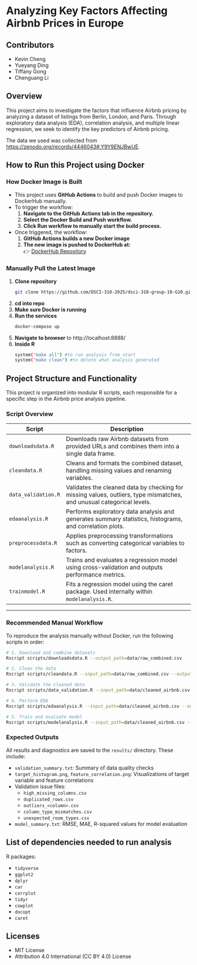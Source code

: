 # Analyzing Key Factors Affecting Airbnb Prices in Europe

## Contributors

- Kevin Cheng
- Yueyang Ding
- Tiffany Gong
- Chenguang Li

## Overview

This project aims to investigate the factors that influence Airbnb pricing by analyzing a dataset of listings from Berlin, London, and Paris. Through exploratory data analysis (EDA), correlation analysis, and multiple linear regression, we seek to identify the key predictors of Airbnb pricing.

The data we used was collected from <https://zenodo.org/records/4446043#.Y9Y9ENJBwUE>.

## How to Run this Project using Docker
### How Docker Image is Built 
- This project uses **GitHub Actions** to build and push Docker images to DockerHub manually.
- To trigger the workflow:
  1. **Navigate to the GitHub Actions tab in the repository.**
  2. **Select the Docker Build and Push workflow.**
  3. **Click Run workflow to manually start the build process.**
- Once triggered, the workflow:
  1. **GitHub Actions builds a new Docker image**
  2. **The new image is pushed to DockerHub at:**  
     👉 [DockerHub Repository](https://hub.docker.com/r/dscidyy/dsci310_project)
### Manually Pull the Latest Image
1. **Clone repository**
   ```sh
   git clone https://github.com/DSCI-310-2025/dsci-310-group-10-G10.git
2. **cd into repo**
3. **Make sure Docker is running**
4. **Run the services**
   ```sh
   docker-compose up
5. **Navigate to browser**
  to http://localhost:8888/
4. **Inside R**
   ```sh
   system("make all") #to run analysis from start
   system("make clean") #to delete what analysis generated

## Project Structure and Functionality

This project is organized into modular R scripts, each responsible for a specific step in the Airbnb price analysis pipeline.

### Script Overview

| Script | Description |
|--------|-------------|
| `downloadsdata.R` | Downloads raw Airbnb datasets from provided URLs and combines them into a single data frame. |
| `cleandata.R` | Cleans and formats the combined dataset, handling missing values and renaming variables. |
| `data_validation.R` | Validates the cleaned data by checking for missing values, outliers, type mismatches, and unusual categorical levels. |
| `edaanalysis.R` | Performs exploratory data analysis and generates summary statistics, histograms, and correlation plots. |
| `preprocessdata.R` | Applies preprocessing transformations such as converting categorical variables to factors. |
| `modelanalysis.R` | Trains and evaluates a regression model using cross-validation and outputs performance metrics. |
| `trainmodel.R` | Fits a regression model using the caret package. Used internally within `modelanalysis.R`. |

---

### Recommended Manual Workflow

To reproduce the analysis manually without Docker, run the following scripts in order:

```bash
# 1. Download and combine datasets
Rscript scripts/downloadsdata.R --output_path=data/raw_combined.csv

# 2. Clean the data
Rscript scripts/cleandata.R --input_path=data/raw_combined.csv --output_path=data/cleaned_airbnb.csv

# 3. Validate the cleaned data
Rscript scripts/data_validation.R --input_path=data/cleaned_airbnb.csv --output_dir=results/

# 4. Perform EDA
Rscript scripts/edaanalysis.R --input_path=data/cleaned_airbnb.csv --output_dir=results/

# 5. Train and evaluate model
Rscript scripts/modelanalysis.R --input_path=data/cleaned_airbnb.csv --output_dir=results/
```

### Expected Outputs

All results and diagnostics are saved to the `results/` directory. These include:

- `validation_summary.txt`: Summary of data quality checks
- `target_histogram.png`, `feature_correlation.png`: Visualizations of target variable and feature correlations
- Validation issue files:
  - `high_missing_columns.csv`
  - `duplicated_rows.csv`
  - `outliers_<column>.csv`
  - `column_type_mismatches.csv`
  - `unexpected_room_types.csv`
- `model_summary.txt`: RMSE, MAE, R-squared values for model evaluation


## List of dependencies needed to run analysis

R packages:
- `tidyverse`
- `ggplot2`
- `dplyr`
- `car`
- `corrplot`
- `tidyr`
- `cowplot`
- `docopt`
- `caret`

## Licenses

- MIT License
- Attribution 4.0 International (CC BY 4.0) License
